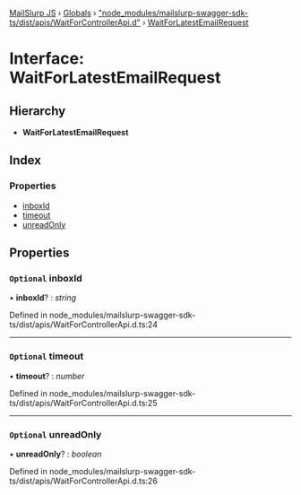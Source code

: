 [MailSlurp JS](../README.md) › [Globals](../globals.md) › ["node_modules/mailslurp-swagger-sdk-ts/dist/apis/WaitForControllerApi.d"](../modules/_node_modules_mailslurp_swagger_sdk_ts_dist_apis_waitforcontrollerapi_d_.md) › [WaitForLatestEmailRequest](_node_modules_mailslurp_swagger_sdk_ts_dist_apis_waitforcontrollerapi_d_.waitforlatestemailrequest.md)

# Interface: WaitForLatestEmailRequest

## Hierarchy

* **WaitForLatestEmailRequest**

## Index

### Properties

* [inboxId](_node_modules_mailslurp_swagger_sdk_ts_dist_apis_waitforcontrollerapi_d_.waitforlatestemailrequest.md#optional-inboxid)
* [timeout](_node_modules_mailslurp_swagger_sdk_ts_dist_apis_waitforcontrollerapi_d_.waitforlatestemailrequest.md#optional-timeout)
* [unreadOnly](_node_modules_mailslurp_swagger_sdk_ts_dist_apis_waitforcontrollerapi_d_.waitforlatestemailrequest.md#optional-unreadonly)

## Properties

### `Optional` inboxId

• **inboxId**? : *string*

Defined in node_modules/mailslurp-swagger-sdk-ts/dist/apis/WaitForControllerApi.d.ts:24

___

### `Optional` timeout

• **timeout**? : *number*

Defined in node_modules/mailslurp-swagger-sdk-ts/dist/apis/WaitForControllerApi.d.ts:25

___

### `Optional` unreadOnly

• **unreadOnly**? : *boolean*

Defined in node_modules/mailslurp-swagger-sdk-ts/dist/apis/WaitForControllerApi.d.ts:26
